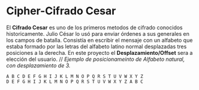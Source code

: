 # Cipher-Cifrado Cesar
El **Cifrado Cesar** es uno de los primeros metodos de cifrado conocidos historicamente. Julio César lo usó para enviar órdenes a sus generales en los campos de batalla. Consistía en escribir el mensaje con un alfabeto que estaba formado por las letras del alfabeto latino normal desplazadas tres posiciones a la derecha. 
En este proyecto el **Desplazamiento/Offset** sera a elección del usuario. //
_Ejemplo de posicionameinto de Alfabeto natural, con desplazamiento de 3._
```
A B C D E F G H I J K L M N O P Q R S T U V W X Y Z
D E F G H I J K L M N O P Q R S T U V W X Y Z A B C
```
